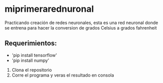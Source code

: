 # miprimerarednuronal

Practicando creación de redes neuronales, esta es una red neuronal donde se entrena para hacer la conversion de grados Celsius a grados fahrenheit

## Requerimientos: 
- 'pip install tensorflow'
- 'pip install numpy'

1. Clona el repositorio
2. Corre el programa y veras el resultado en consola
